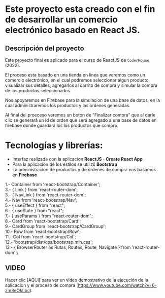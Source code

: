 # Este proyecto esta creado con el fin de desarrollar un comercio electrónico basado en React JS.

## Descripción del proyecto

Este proyecto final es aplicado para el curso de ReactJS de `CoderHouse` (2022).

El proceso esta basado en una tienda en linea que veremos como un comercio electrónico, en el cual podremos seleccionar algun producto, visualizar sus detalles, agregarlos al carrito de compra y simular la compra de los productos seleccionados.

Nos apoyaremos en Firebase para la simulacion de una base de datos, en la cual administraremos los productos y las ordenes generadas.

Al final del proeceso veremos un boton de "Finalizar compra" que al darle clic se generará un id de orden que será agregado a una base de datos en firebase donde guardará los los productos que compró.

# Tecnologías y librerías:

- Interfaz realizada con la aplicacion **ReactJS - Create React App**
- Para la aplicacion de los estilos se utilizó **Bootstrap**
- La administracion de productos y de ordenes de compra nos basamos en **Firebase**

1.- Container from 'react-bootstrap/Container';\
3.- { Link } from 'react-router-dom';\
3.- { NavLink } from 'react-router-dom';\
4.- Nav from 'react-bootstrap/Nav';\
5.- { useEffect } from "react";\
6.- { useState } from "react";\
7.- { useParams } from "react-router-dom";\
8.- Card from 'react-bootstrap/Card';\
9.- CardGroup from 'react-bootstrap/CardGroup';\
10.- Row from 'react-bootstrap/Row';\
11.- Col from 'react-bootstrap/Col';\
12.- 'bootstrap/dist/css/bootstrap.min.css';\
13.- { BrowserRouter as Rutas, Routes, Route, Navigate } from 'react-router-dom';\

## VIDEO
Hacer clic [AQUI] para ver un video demostrativo de la ejecución de la aplicacion y el proceso de compra (https://www.youtube.com/watch?v=6-zm3eOkLoc).
